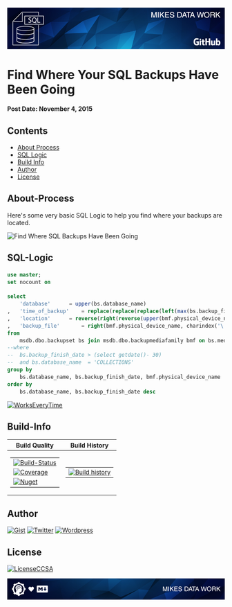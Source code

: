 ![MIKES DATA WORK GIT REPO](https://raw.githubusercontent.com/mikesdatawork/images/master/Mikes_Data_Work_Header_890x170.png "Mikes Data Work")        

# Find Where Your SQL Backups Have Been Going
**Post Date: November 4, 2015**





## Contents    
- [About Process](##About-Process)  
- [SQL Logic](#SQL-Logic)  
- [Build Info](#Build-Info)  
- [Author](#Author)  
- [License](#License)       

## About-Process


<p>Here's some very basic SQL Logic to help you find where your backups are located. </p> 

![Find Where SQL Backups Have Been Going]( https://mikesdatawork.files.wordpress.com/2015/11/find_where_your_sql_backups_are_located.png "Find Where SQL Backups Have Been Going")
 
     
## SQL-Logic
```SQL
use master;
set nocount on
 
select
    'database'      = upper(bs.database_name)
,   'time_of_backup'    = replace(replace(replace(left(max(bs.backup_finish_date), 19),':', '-'), 'AM', 'am'), 'PM', 'pm') + ' ' + datename(dw, max(bs.backup_finish_date))
,   'location'      = reverse(right(reverse(upper(bmf.physical_device_name)), len(bmf.physical_device_name) - charindex('\',reverse(bmf.physical_device_name),1) + 1))
,   'backup_file'       = right(bmf.physical_device_name, charindex('\', reverse('\' + bmf.physical_device_name)) - 1)
from
    msdb.dbo.backupset bs join msdb.dbo.backupmediafamily bmf on bs.media_set_id = bmf.media_set_id
--where
--  bs.backup_finish_date > (select getdate()- 30)
--  and bs.database_name  = 'COLLECTIONS'
group by
    bs.database_name, bs.backup_finish_date, bmf.physical_device_name
order by
    bs.database_name, bs.backup_finish_date desc
```


[![WorksEveryTime](https://forthebadge.com/images/badges/60-percent-of-the-time-works-every-time.svg)](https://shitday.de/)

## Build-Info

| Build Quality | Build History |
|--|--|
|<table><tr><td>[![Build-Status](https://ci.appveyor.com/api/projects/status/pjxh5g91jpbh7t84?svg?style=flat-square)](#)</td></tr><tr><td>[![Coverage](https://coveralls.io/repos/github/tygerbytes/ResourceFitness/badge.svg?style=flat-square)](#)</td></tr><tr><td>[![Nuget](https://img.shields.io/nuget/v/TW.Resfit.Core.svg?style=flat-square)](#)</td></tr></table>|<table><tr><td>[![Build history](https://buildstats.info/appveyor/chart/tygerbytes/resourcefitness)](#)</td></tr></table>|

## Author

[![Gist](https://img.shields.io/badge/Gist-MikesDataWork-<COLOR>.svg)](https://gist.github.com/mikesdatawork)
[![Twitter](https://img.shields.io/badge/Twitter-MikesDataWork-<COLOR>.svg)](https://twitter.com/mikesdatawork)
[![Wordpress](https://img.shields.io/badge/Wordpress-MikesDataWork-<COLOR>.svg)](https://mikesdatawork.wordpress.com/)

     
## License
[![LicenseCCSA](https://img.shields.io/badge/License-CreativeCommonsSA-<COLOR>.svg)](https://creativecommons.org/share-your-work/licensing-types-examples/)

![Mikes Data Work](https://raw.githubusercontent.com/mikesdatawork/images/master/Mikes_Data_Work_Footer_890x86.png "Mikes Data Work")

